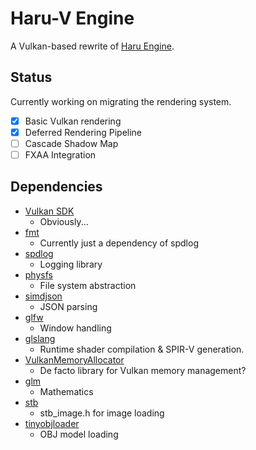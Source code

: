 # Haru-V Engine

A Vulkan-based rewrite of [Haru Engine](https://github.com/andyroiiid/haru).

## Status

Currently working on migrating the rendering system.

- [x] Basic Vulkan rendering
- [x] Deferred Rendering Pipeline
- [ ] Cascade Shadow Map
- [ ] FXAA Integration

## Dependencies

- [Vulkan SDK](https://www.lunarg.com/vulkan-sdk/)
    - Obviously...
- [fmt](https://github.com/fmtlib/fmt)
    - Currently just a dependency of spdlog
- [spdlog](https://github.com/gabime/spdlog)
    - Logging library
- [physfs](https://github.com/icculus/physfs)
    - File system abstraction
- [simdjson](https://github.com/simdjson/simdjson)
    - JSON parsing
- [glfw](https://github.com/glfw/glfw)
    - Window handling
- [glslang](https://github.com/KhronosGroup/glslang)
    - Runtime shader compilation & SPIR-V generation.
- [VulkanMemoryAllocator](https://github.com/GPUOpen-LibrariesAndSDKs/VulkanMemoryAllocator)
    - De facto library for Vulkan memory management?
- [glm](https://github.com/g-truc/glm)
    - Mathematics
- [stb](https://github.com/nothings/stb)
    - stb_image.h for image loading
- [tinyobjloader](https://github.com/tinyobjloader/tinyobjloader)
    - OBJ model loading
